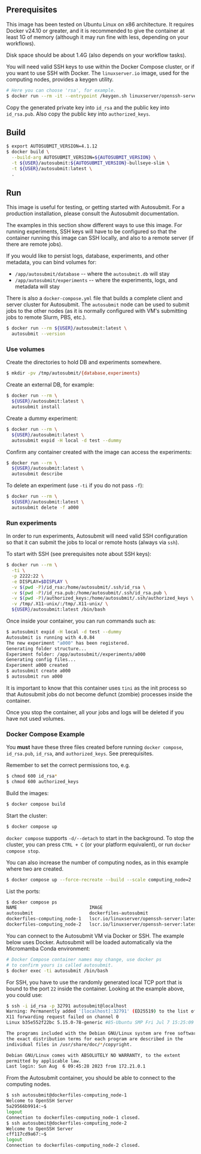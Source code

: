 ## Prerequisites

This image has been tested on Ubuntu Linux on x86 architecture.
It requires Docker v24.10 or greater, and it is recommended to
give the container at least 1G of memory (although it may run fine
with less, depending on your workflows).

Disk space should be about 1.4G (also depends on your workflow tasks). 

You will need valid SSH keys to use within the Docker Compose
cluster, or if you want to use SSH with Docker. The `linuxserver.io`
image, used for the computing nodes, provides a keygen utility.

```bash
# Here you can choose 'rsa', for example.
$ docker run --rm -it --entrypoint /keygen.sh linuxserver/openssh-server
```

Copy the generated private key into `id_rsa` and the public key
into `id_rsa.pub`. Also copy the public key into `authorized_keys`.

## Build

```bash
$ export AUTOSUBMIT_VERSION=4.1.12
$ docker build \
  --build-arg AUTOSUBMIT_VERSION=${AUTOSUBMIT_VERSION} \
  -t ${USER}/autosubmit:${AUTOSUBMIT_VERSION}-bullseye-slim \
  -t ${USER}/autosubmit:latest \
  .
```

## Run

This image is useful for testing, or getting started with Autosubmit.
For a production installation, please consult the Autosubmit documentation.

The examples in this section show different ways to use this image.
For running experiments, SSH keys will have to be configured so that
the container running this image can SSH locally, and also to a remote
server (if there are remote jobs).

If you would like to persist logs, database, experiments, and
other metadata, you can bind volumes for:

- `/app/autosubmit/database` -- where the `autosubmit.db` will stay
- `/app/autosubmit/experiments` -- where the experiments, logs, and metadata will stay

There is also a `docker-compose.yml` file that builds a complete
client and server cluster for Autosubmit. The `autosubmit` node
can be used to submit jobs to the other nodes (as it is normally
configured with VM's submitting jobs to remote Slurm, PBS, etc.).

```bash
$ docker run --rm ${USER}/autosubmit:latest \
  autosubmit --version
```

### Use volumes

Create the directories to hold DB and experiments somewhere.

```bash
$ mkdir -pv /tmp/autosubmit/{database,experiments}
```

Create an external DB, for example:

```bash
$ docker run --rm \
  ${USER}/autosubmit:latest \
  autosubmit install
```

Create a dummy experiment:

```bash
$ docker run --rm \
  ${USER}/autosubmit:latest \
  autosubmit expid -H local -d test --dummy
```

Confirm any container created with the image can access the experiments:

```bash
$ docker run --rm \
  ${USER}/autosubmit:latest \
  autosubmit describe
```

To delete an experiment (use `-ti` if you do not pass `-f`):

```bash
$ docker run --rm \
  ${USER}/autosubmit:latest \
  autosubmit delete -f a000
```

### Run experiments

In order to run experiments, Autosubmit will need valid
SSH configuration so that it can submit the jobs to local
or remote hosts (always via `ssh`).

To start with SSH (see prerequisites note about SSH keys):

```bash
$ docker run --rm \
  -ti \
  -p 2222:22 \
  -e DISPLAY=$DISPLAY \
  -v $(pwd -P)/id_rsa:/home/autosubmit/.ssh/id_rsa \
  -v $(pwd -P)/id_rsa.pub:/home/autosubmit/.ssh/id_rsa.pub \
  -v $(pwd -P)/authorized_keys:/home/autosubmit/.ssh/authorized_keys \
  -v /tmp/.X11-unix/:/tmp/.X11-unix/ \
  ${USER}/autosubmit:latest /bin/bash
```

Once inside your container, you can run commands such as:

```bash
$ autosubmit expid -H local -d test --dummy
Autosubmit is running with 4.0.84
The new experiment "a000" has been registered.
Generating folder structure...
Experiment folder: /app/autosubmit//experiments/a000
Generating config files...
Experiment a000 created
$ autosubmit create a000
$ autosubmit run a000
```

It is important to know that this container uses `tini` as the init process
so that Autosubmit jobs do not become defunct (zombie) processes
inside the container.

Once you stop the container, all your jobs and logs will be
deleted if you have not used volumes.

### Docker Compose Example

You **must** have these three files created before running `docker compose`,
`id_rsa.pub`, `id_rsa`, and `authorized_keys`. See prerequisites.

Remember to set the correct permissions too, e.g.

```bash
$ chmod 600 id_rsa*
$ chmod 600 authorized_keys
```

Build the images:

```bash
$ docker compose build
```

Start the cluster:

```bash
$ docker compose up
```

`docker compose` supports `-d/--detach` to start in the background.
To stop the cluster, you can press `CTRL + C` (or your platform equivalent),
or run `docker compose stop`.

You can also increase the number of computing nodes, as in this example
where two are created.

```bash
$ docker compose up --force-recreate --build --scale computing_node=2
```

List the ports:

```bash
$ docker compose ps
NAME                           IMAGE                                       COMMAND                  SERVICE             CREATED             STATUS              PORTS
autosubmit                     dockerfiles-autosubmit                      "sudo /usr/sbin/sshd…"   autosubmit          33 minutes ago      Up 32 minutes       0.0.0.0:32783->22/tcp, :::32783->22/tcp
dockerfiles-computing_node-1   lscr.io/linuxserver/openssh-server:latest   "/init"                  computing_node      33 minutes ago      Up 32 minutes       2222/tcp, 0.0.0.0:32782->22/tcp, :::32782->22/tcp
dockerfiles-computing_node-2   lscr.io/linuxserver/openssh-server:latest   "/init"                  computing_node      33 minutes ago      Up 32 minutes       2222/tcp, 0.0.0.0:32781->22/tcp, :::32781->22/tcp
```

You can connect to the Autosubmit VM via Docker or SSH. The example below
uses Docker. Autosubmit will be loaded automatically via the Micromamba
Conda environment:

```bash
# Docker Compose container names may change, use docker ps
# to confirm yours is called autosubmit.
$ docker exec -ti autosubmit /bin/bash
```

For SSH, you have to use the randomly generated local TCP port that
is bound to the port `22` inside the container. Looking at the example above,
you could use:

```bash
$ ssh -i id_rsa -p 32791 autosubmit@localhost
Warning: Permanently added '[localhost]:32791' (ED25519) to the list of known hosts.
X11 forwarding request failed on channel 0
Linux b35e552f22bc 5.15.0-78-generic #85-Ubuntu SMP Fri Jul 7 15:25:09 UTC 2023 x86_64

The programs included with the Debian GNU/Linux system are free software;
the exact distribution terms for each program are described in the
individual files in /usr/share/doc/*/copyright.

Debian GNU/Linux comes with ABSOLUTELY NO WARRANTY, to the extent
permitted by applicable law.
Last login: Sun Aug  6 09:45:28 2023 from 172.21.0.1
```

From the Autosubmit container, you should be able to connect to the
computing nodes.

```bash
$ ssh autosubmit@dockerfiles-computing_node-1
Welcome to OpenSSH Server
5a29566b9914:~$ 
logout
Connection to dockerfiles-computing_node-1 closed.
$ ssh autosubmit@dockerfiles-computing_node-2
Welcome to OpenSSH Server
cff117cd9a67:~$ 
logout
Connection to dockerfiles-computing_node-2 closed.
```
